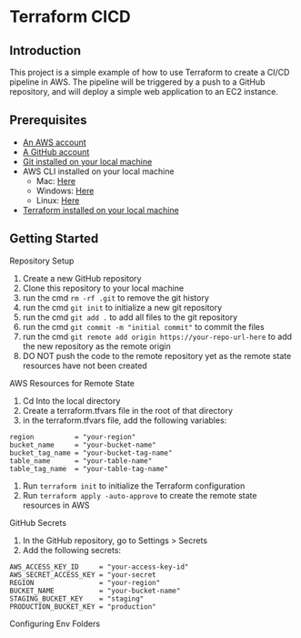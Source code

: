 # Terraform CICD



## Introduction

This project is a simple example of how to use Terraform to create a CI/CD pipeline in AWS. The pipeline will be triggered by a push to a GitHub repository, and will deploy a simple web application to an EC2 instance. 



## Prerequisites

- [An AWS account](https://portal.aws.amazon.com/billing/signup?p=free&c=hp&z=1#/start/email)
- [A GitHub account](https://docs.github.com/en/get-started/start-your-journey/creating-an-account-on-github)
- [Git installed on your local machine](https://github.com/git-guides/install-git)
- AWS CLI installed on your local machine
  - Mac: [Here](https://docs.aws.amazon.com/cli/latest/userguide/getting-started-install.html#getting-started-install-instructions)
  - Windows: [Here](https://docs.aws.amazon.com/cli/latest/userguide/getting-started-install.html#getting-started-install-instructions)
  - Linux: [Here](https://docs.aws.amazon.com/cli/latest/userguide/getting-started-install.html#getting-started-install-instructions)
- [Terraform installed on your local machine](https://developer.hashicorp.com/terraform/tutorials/aws-get-started/install-cli)


## Getting Started
Repository Setup
1. Create a new GitHub repository
1. Clone this repository to your local machine
1. run the cmd `rm -rf .git` to remove the git history
1. run the cmd `git init` to initialize a new git repository
1. run the cmd `git add .` to add all files to the git repository
1. run the cmd `git commit -m "initial commit"` to commit the files
1. run the cmd `git remote add origin https://your-repo-url-here` to add the new repository as the remote origin
1. DO NOT push the code to the remote repository yet as the remote state resources have not been created


AWS Resources for Remote State
1. Cd Into the local directory
1. Create a terraform.tfvars file in the root of that directory
1. in the terraform.tfvars file, add the following variables:
```
region          = "your-region"
bucket_name     = "your-bucket-name"
bucket_tag_name = "your-bucket-tag-name"
table_name      = "your-table-name"
table_tag_name  = "your-table-tag-name"
```
1. Run `terraform init` to initialize the Terraform configuration
1. Run `terraform apply -auto-approve` to create the remote state resources in AWS


GitHub Secrets
1. In the GitHub repository, go to Settings > Secrets
1. Add the following secrets:
```
AWS_ACCESS_KEY_ID     = "your-access-key-id"
AWS_SECRET_ACCESS_KEY = "your-secret
REGION                = "your-region"
BUCKET_NAME           = "your-bucket-name"
STAGING_BUCKET_KEY    = "staging"
PRODUCTION_BUCKET_KEY = "production"
```


Configuring Env Folders
